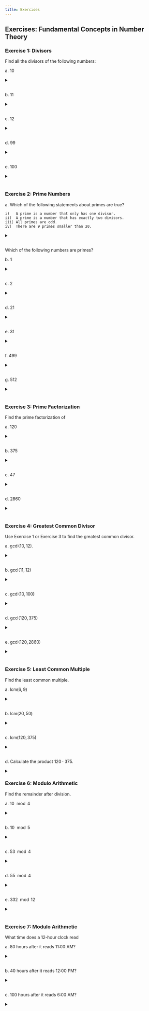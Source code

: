 ```yaml
---
title: Exercises
--- 
```

## Exercises: Fundamental Concepts in Number Theory

### Exercise 1: Divisors

Find all the divisors of the following numbers:

a. $10$
<details>

<br>
<summary> </summary>

$1,2,5,10$

</details>

<br>

b. $11$

<details>

<br>
  <summary> </summary>

$1,11$

</details>

<br>

c. $12$

<details> <br>
  <summary> </summary>

$1,2,3,4,6,12$

</details>

<br>

d. $99$

<details> <br>
  <summary> </summary>

$1,3,9,11,33,99$

</details>

<br>

e. $100$

<details> <br>
  <summary> </summary>

$1,2,4,5,10,20,25,50,100$

</details>

<br>

### Exercise 2: Prime Numbers

a. Which of the following statements about primes are true?

    i)   A prime is a number that only has one divisor.
    ii)  A prime is a number that has exactly two divisors.
    iii) All primes are odd.
    iv)  There are 9 primes smaller than 20.

<details> <br>
  <summary> </summary>

i) False \
ii) True \
iii) False \
iv) False 

</details>

<br>

Which of the following numbers are primes?

b. $1$

<details> <br>
  <summary> </summary>

Not prime

</details>

<br>

c. $2$

<details> <br>
  <summary> </summary>

Prime

</details>

<br>

d. $21$

<details> <br>
  <summary> </summary>

Not prime

</details>

<br>

e. $31$

<details> <br>
  <summary> </summary>

Prime

</details>

<br>

f. $499$

<details> <br>
  <summary> </summary>

Prime

</details>

<br>

g. $512$

<details> <br>
  <summary> </summary>

Not prime

</details>

<br>

### Exercise 3: Prime Factorization
Find the prime factorization of

a. $120$

<details> <br>
  <summary> </summary>

$2^3 \cdot 3 \cdot 5$

</details>

<br>

b. $375$

<details> <br>
  <summary> </summary>

$3 \cdot 5^3$

</details>

<br>

c. $47$

<details> <br>
  <summary> </summary>

$47$

</details>

<br>

d. $2860$

<details> <br>
  <summary> </summary>

$2^2 \cdot 5 \cdot 11 \cdot 13$

</details>

<br>
   

### Exercise 4: Greatest Common Divisor
Use Exercise 1 or Exercise 3 to find the greatest common divisor.

a. $\gcd(10,12)$.

<details> <br>
  <summary> </summary>

$2$

</details>

<br>

b. $\gcd(11,12)$

<details> <br>
  <summary> </summary>

$1$

</details>

<br>


c. $\gcd(10,100)$

<details> <br>
  <summary> </summary>

$10$

</details>

<br>

d. $\gcd(120,375)$

<details> <br>
  <summary> </summary>

$15$

</details>

<br>

e. $\gcd(120,2860)$

<details> <br>
  <summary> </summary>

$20$

</details>

<br>

### Exercise 5: Least Common Multiple

Find the least common multiple.

a. $\text{lcm}(6,9)$

<details> <br>
  <summary> </summary>

$18$

</details>

<br>

b. $\text{lcm}(20,50)$

<details> <br>
  <summary> </summary>

$100$

</details>

<br>

c. $\text{lcm}(120,375)$

<details> <br>
  <summary> </summary>

$3000$

</details>

<br>

d. Calculate the product $120 \cdot 375$. 

<details> <br>
  <summary> </summary>

$45000$

</details>

### Exercise 6: Modulo Arithmetic

Find the remainder after division.

a. $10 \mod 4$

<details> <br>
  <summary> </summary>

$2$

</details>

<br>

b. $10 \mod 5$

<details> <br>
  <summary> </summary>

$0$

</details>

<br>

c. $53 \mod 4$

<details> <br>
  <summary> </summary>

$1$

</details>

<br>

d. $55 \mod 4$

<details> <br>
  <summary> </summary>

$3$

</details>

<br>

e. $332 \mod 12$

<details> <br>
  <summary> </summary>

$8$

</details>

<br>

### Exercise 7: Modulo Arithmetic
What time does a 12-hour clock read 

a. 80 hours after it reads 11:00 AM?

<details> <br>
  <summary> </summary>

7 PM

</details>

<br>

b. 40 hours after it reads 12:00 PM?

<details> <br>
  <summary> </summary>

4:00 AM

</details>

<br>

c. 100 hours after it reads 6:00 AM?

<details> <br>
  <summary> </summary>

10:00 AM

</details>

<br>
